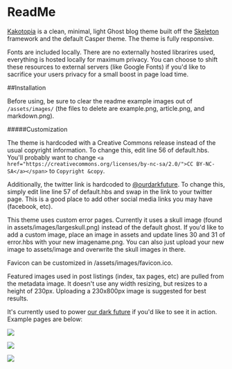 # ReadMe

[Kakotopia](https://en.wiktionary.org/wiki/kakotopia) is a clean, minimal, light Ghost blog theme built off the [Skeleton](http://getskeleton.com/) framework and the default Casper theme. The theme is fully responsive.

Fonts are included locally. There are no externally hosted librarires used, everything is hosted locally for maximum privacy. You can choose to shift these resources to external servers (like Google Fonts) if you'd like to sacrifice your users privacy for a small boost in page load time.

##Installation

Before using, be sure to clear the readme example images out of `/assets/images/` (the files to delete are example.png, article.png, and markdown.png).

#####Customization

The theme is hardcoded with a Creative Commons release instead of the usual copyright information. To change this, edit line 56 of default.hbs. You'll probably want to change `<a href="https://creativecommons.org/licenses/by-nc-sa/2.0/">CC BY-NC-SA</a></span>` to `Copyright &copy`.

Additionally, the twitter link is hardcoded to [@ourdarkfuture](https://twitter.com/ourdarkfuture). To change this, simply edit line line 57 of default.hbs and swap in the link to your twitter page. This is a good place to add other social media links you may have (facebook, etc).

This theme uses custom error pages. Currently it uses a skull image (found in assets/images/largeskull.png) instead of the default ghost. If you'd like to add a custom image, place an image in assets and update lines 30 and 31 of error.hbs with your new imagename.png. You can also just upload your new image to assets/image and overwrite the skull images in there.

Favicon can be customized in /assets/images/favicon.ico.

Featured images used in post listings (index, tax pages, etc) are pulled from the metadata image. It doesn't use any width resizing, but resizes to a height of 230px. Uploading a 230x800px image is suggested for best results.

It's currently used to power [our dark future](https://ourdarkfuture.org/) if you'd like to see it in action. Example pages are below: 

![](https://raw.githubusercontent.com/ourdarkfuture/kakotopia/master/assets/images/example.png)

![](https://raw.githubusercontent.com/ourdarkfuture/kakotopia/master/assets/images/article.png)

![](https://raw.githubusercontent.com/ourdarkfuture/kakotopia/master/assets/images/markdown.png)
